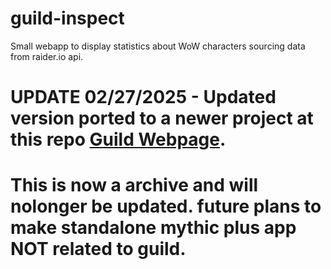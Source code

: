 # guild-inspect
Small webapp to display statistics about WoW characters sourcing data from raider.io api.

# UPDATE 02/27/2025 - Updated version ported to a newer project at this repo [Guild Webpage](https://github.com/Jeremy-Gstein/seemsgood_guild).
# This is now a archive and will nolonger be updated. future plans to make standalone mythic plus app NOT related to guild.

